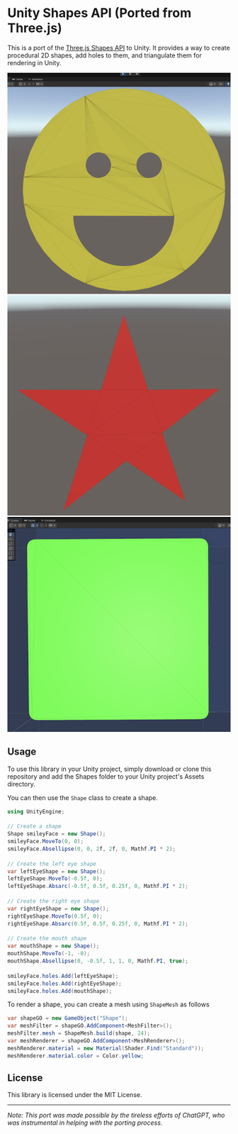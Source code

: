 # Unity Shapes API (Ported from Three.js)

This is a port of the
[Three.js Shapes API](https://threejs.org/docs/index.html?q=shape#api/en/extras/core/Shape)
to Unity. It provides a way to create procedural 2D shapes, add holes to them,
and triangulate them for rendering in Unity.

![smileyface](https://github.com/kittygiant/unityshapes/blob/main/smileyface.png?raw=true)
![star](https://github.com/kittygiant/unityshapes/blob/main/star.png?raw=true)
![rectangle](https://github.com/kittygiant/unityshapes/blob/main/rectangle.png?raw=true)

## Usage

To use this library in your Unity project, simply download or clone this
repository and add the Shapes folder to your Unity project's Assets directory.

You can then use the `Shape` class to create a shape.

```csharp
using UnityEngine;

// Create a shape
Shape smileyFace = new Shape();
smileyFace.MoveTo(0, 0);
smileyFace.Absellipse(0, 0, 2f, 2f, 0, Mathf.PI * 2);

// Create the left eye shape
var leftEyeShape = new Shape();
leftEyeShape.MoveTo(-0.5f, 0);
leftEyeShape.Absarc(-0.5f, 0.5f, 0.25f, 0, Mathf.PI * 2);

// Create the right eye shape
var rightEyeShape = new Shape();
rightEyeShape.MoveTo(0.5f, 0);
rightEyeShape.Absarc(0.5f, 0.5f, 0.25f, 0, Mathf.PI * 2);

// Create the mouth shape
var mouthShape = new Shape();
mouthShape.MoveTo(-1, -0);
mouthShape.Absellipse(0, -0.5f, 1, 1, 0, Mathf.PI, true);

smileyFace.holes.Add(leftEyeShape);
smileyFace.holes.Add(rightEyeShape);
smileyFace.holes.Add(mouthShape);
```

To render a shape, you can create a mesh using `ShapeMesh` as follows

```csharp
var shapeGO = new GameObject("Shape");
var meshFilter = shapeGO.AddComponent<MeshFilter>();
meshFilter.mesh = ShapeMesh.build(shape, 24);
var meshRenderer = shapeGO.AddComponent<MeshRenderer>();
meshRenderer.material = new Material(Shader.Find("Standard"));
meshRenderer.material.color = Color.yellow;
```

## License

This library is licensed under the MIT License.

---

_Note: This port was made possible by the tireless efforts of ChatGPT, who was
instrumental in helping with the porting process._
